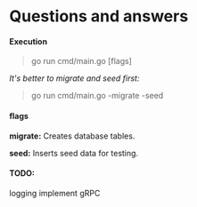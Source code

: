 # Questions and answers

#### Execution

> go run cmd/main.go [flags]

*It's better to migrate and seed first:*

> go run cmd/main.go -migrate -seed

#### flags

**migrate:** Creates database tables.

**seed:** Inserts seed data for testing.

#### TODO:
logging
implement gRPC
